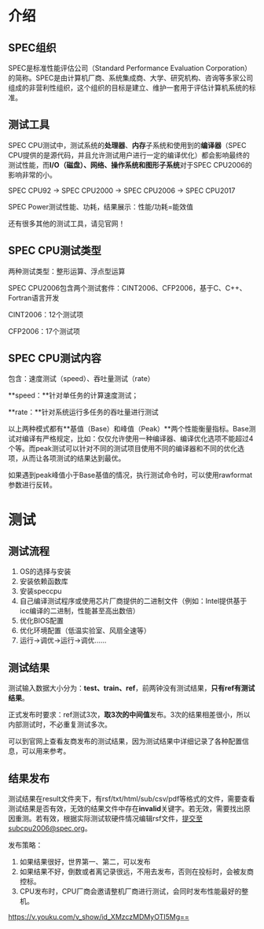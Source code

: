 # 介绍

## SPEC组织

SPEC是标准性能评估公司（Standard Performance Evaluation Corporation）的简称。SPEC是由计算机厂商、系统集成商、大学、研究机构、咨询等多家公司组成的非营利性组织，这个组织的目标是建立、维护一套用于评估计算机系统的标准。

## 测试工具

SPEC CPU测试中，测试系统的**处理器**、**内存**子系统和使用到的**编译器**（SPEC CPU提供的是源代码，并且允许测试用户进行一定的编译优化）都会影响最终的测试性能，而**I/O（磁盘）、网络、操作系统和图形子系统**对于SPEC CPU2006的影响非常的小。

SPEC CPU92 -> SPEC CPU2000 -> SPEC CPU2006 -> SPEC CPU2017

SPEC Power测试性能、功耗，结果展示：性能/功耗=能效值

还有很多其他的测试工具，请见官网！

## SPEC CPU测试类型

两种测试类型：整形运算、浮点型运算

SPEC CPU2006包含两个测试套件：CINT2006、CFP2006，基于C、C++、Fortran语言开发

CINT2006：12个测试项

CFP2006：17个测试项

## SPEC CPU测试内容

包含：速度测试（speed）、吞吐量测试（rate）

**speed：**针对单任务的计算速度测试；

**rate：**针对系统运行多任务的吞吐量进行测试

以上两种模式都有**基值（Base）和峰值（Peak）**两个性能衡量指标。Base测试对编译有严格规定，比如：仅仅允许使用一种编译器、编译优化选项不能超过4个等。而peak测试可以针对不同的测试项目使用不同的编译器和不同的优化选项，从而让各项测试的结果达到最优。

如果遇到peak峰值小于Base基值的情况，执行测试命令时，可以使用rawformat参数进行反转。

# 测试

## 测试流程

1. OS的选择与安装
2. 安装依赖函数库
3. 安装speccpu
4. 自己编译测试程序或使用芯片厂商提供的二进制文件（例如：Intel提供基于icc编译的二进制，性能甚至高出数倍）
5. 优化BIOS配置
6. 优化环境配置（低温实验室、风扇全速等）
7. 运行->调优->运行->调优......

## 测试结果

测试输入数据大小分为：**test、train、ref**，前两钟没有测试结果，**只有ref有测试结果**。

正式发布时要求：ref测试3次，**取3次的中间值**发布。3次的结果相差很小，所以内部测试时，不必重复测试多次。

可以到官网上查看友商发布的测试结果，因为测试结果中详细记录了各种配置信息，可以用来参考。

## 结果发布

测试结果在result文件夹下，有rsf/txt/html/sub/csv/pdf等格式的文件，需要查看测试结果是否有效，无效的结果文件中存在**invalid**关键字。若无效，需要找出原因重测。若有效，根据实际测试软硬件情况编辑rsf文件，提交至subcpu2006@spec.org。

发布策略：

1. 如果结果很好，世界第一、第二，可以发布
2. 如果结果不好，倒数或者离记录很远，不用去发布，否则在投标时，会被友商控标。
3. CPU发布时，CPU厂商会邀请整机厂商进行测试，会同时发布性能最好的整机。



https://v.youku.com/v_show/id_XMzczMDMyOTI5Mg==